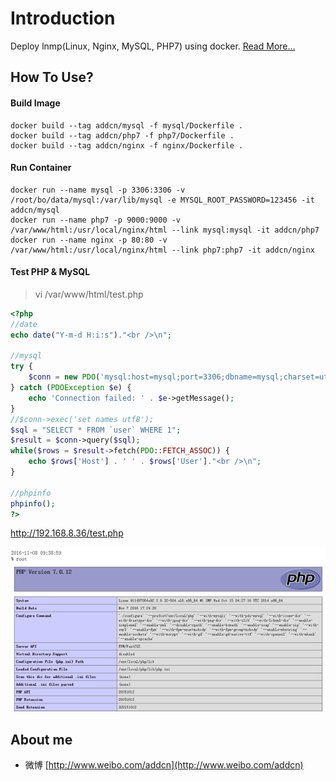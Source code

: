 # Introduction

Deploy lnmp(Linux, Nginx, MySQL, PHP7) using docker. [Read More...](http://www.jianshu.com/p/fcd0e542a6b2)

## How To Use?

#### Build Image

```shell
docker build --tag addcn/mysql -f mysql/Dockerfile .
docker build --tag addcn/php7 -f php7/Dockerfile .
docker build --tag addcn/nginx -f nginx/Dockerfile .
```

#### Run Container

```shell
docker run --name mysql -p 3306:3306 -v /root/bo/data/mysql:/var/lib/mysql -e MYSQL_ROOT_PASSWORD=123456 -it addcn/mysql
docker run --name php7 -p 9000:9000 -v /var/www/html:/usr/local/nginx/html --link mysql:mysql -it addcn/php7
docker run --name nginx -p 80:80 -v /var/www/html:/usr/local/nginx/html --link php7:php7 -it addcn/nginx
```

#### Test PHP & MySQL

> vi /var/www/html/test.php

```php
<?php
//date
echo date("Y-m-d H:i:s")."<br />\n";

//mysql
try {
    $conn = new PDO('mysql:host=mysql;port=3306;dbname=mysql;charset=utf8', 'root', '123456');
} catch (PDOException $e) {
    echo 'Connection failed: ' . $e->getMessage();
}
//$conn->exec('set names utf8');
$sql = "SELECT * FROM `user` WHERE 1";
$result = $conn->query($sql);
while($rows = $result->fetch(PDO::FETCH_ASSOC)) {
    echo $rows['Host'] . ' ' . $rows['User']."<br />\n";
}

//phpinfo
phpinfo();
?>
```

http://192.168.8.36/test.php


![docker-lnmp][1]

  [1]: docs/docker-lnmp.png


## About me

- 微博 [http://www.weibo.com/addcn](http://www.weibo.com/addcn)